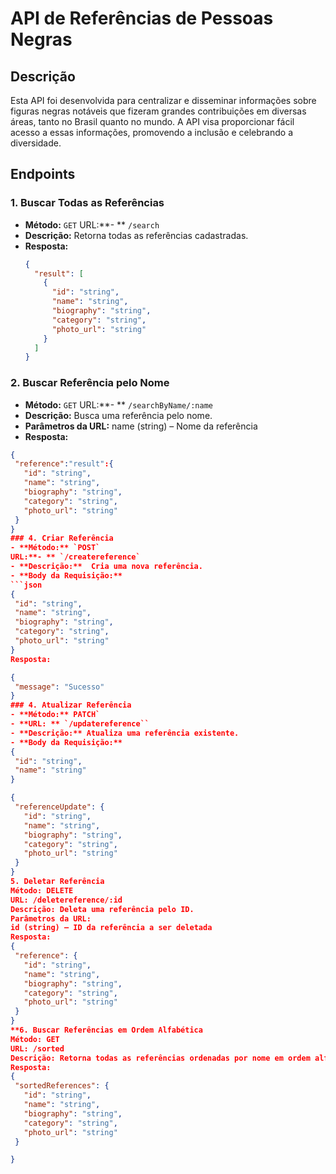 # API de Referências de Pessoas Negras

## Descrição

Esta API foi desenvolvida para centralizar e disseminar informações sobre figuras negras notáveis que fizeram grandes contribuições em diversas áreas, tanto no Brasil quanto no mundo. A API visa proporcionar fácil acesso a essas informações, promovendo a inclusão e celebrando a diversidade.

## Endpoints

### 1. Buscar Todas as Referências

- **Método:** `GET`
URL:**- ** `/search`
- **Descrição:** Retorna todas as referências cadastradas.
- **Resposta:**
  ```json
  {
    "result": [
      {
        "id": "string",
        "name": "string",
        "biography": "string",
        "category": "string",
        "photo_url": "string"
      }
    ]
  }
### 2. Buscar Referência pelo Nome
- **Método:** `GET`
URL:**- ** `/searchByName/:name`
- **Descrição:** Busca uma referência pelo nome.
- **Parâmetros da URL:**
name (string) – Nome da referência
- **Resposta:**
 ```json
{
  "reference":"result":{
    "id": "string",
    "name": "string",
    "biography": "string",
    "category": "string",
    "photo_url": "string"
  }
}
### 4. Criar Referência
- **Método:** `POST`
URL:**- ** `/createreference`
- **Descrição:**  Cria uma nova referência.
- **Body da Requisição:**
 ```json
{
  "id": "string",
  "name": "string",
  "biography": "string",
  "category": "string",
  "photo_url": "string"
}
Resposta:

{
  "message": "Sucesso"
}
### 4. Atualizar Referência
- **Método:** PATCH`
- **URL: ** `/updatereference``
- **Descrição:** Atualiza uma referência existente.
- **Body da Requisição:**
{
  "id": "string",
  "name": "string"
}

{
  "referenceUpdate": {
    "id": "string",
    "name": "string",
    "biography": "string",
    "category": "string",
    "photo_url": "string"
  }
}
5. Deletar Referência
Método: DELETE
URL: /deletereference/:id
Descrição: Deleta uma referência pelo ID.
Parâmetros da URL:
id (string) – ID da referência a ser deletada
Resposta:
{
  "reference": {
    "id": "string",
    "name": "string",
    "biography": "string",
    "category": "string",
    "photo_url": "string"
  }
}
**6. Buscar Referências em Ordem Alfabética
Método: GET
URL: /sorted
Descrição: Retorna todas as referências ordenadas por nome em ordem alfabética.
Resposta:
{
  "sortedReferences": {
    "id": "string",
    "name": "string",
    "biography": "string",
    "category": "string",
    "photo_url": "string"
  }

}
